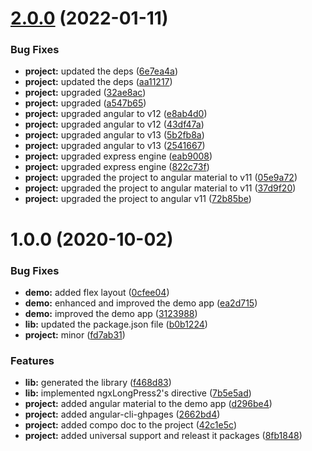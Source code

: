 # [2.0.0](https://github.com/anthonynahas/ngx-long-press2/compare/1.0.0...2.0.0) (2022-01-11)


### Bug Fixes

* **project:** updated the deps ([6e7ea4a](https://github.com/anthonynahas/ngx-long-press2/commit/6e7ea4a9dcd8db7c7c168b28a00d19b06037bcb9))
* **project:** updated the deps ([aa11217](https://github.com/anthonynahas/ngx-long-press2/commit/aa11217c5f42737b1a5f04056e33074590f6e8fc))
* **project:** upgraded ([32ae8ac](https://github.com/anthonynahas/ngx-long-press2/commit/32ae8ac3299a2516108583b8c0f93f829ea1adfd))
* **project:** upgraded ([a547b65](https://github.com/anthonynahas/ngx-long-press2/commit/a547b656840de4d125d789068064c1465e28256c))
* **project:** upgraded angular to v12 ([e8ab4d0](https://github.com/anthonynahas/ngx-long-press2/commit/e8ab4d06f5ad1f76db6d81096b65ef6b1c981bdd))
* **project:** upgraded angular to v12 ([43df47a](https://github.com/anthonynahas/ngx-long-press2/commit/43df47a3b50cc9963eb1b29374e99247ac64467c))
* **project:** upgraded angular to v13 ([5b2fb8a](https://github.com/anthonynahas/ngx-long-press2/commit/5b2fb8a424106748af1616b744df6bd450eb3c4c))
* **project:** upgraded angular to v13 ([2541667](https://github.com/anthonynahas/ngx-long-press2/commit/25416679e032eb71bed90b4cbf8f75ebe596b110))
* **project:** upgraded express engine ([eab9008](https://github.com/anthonynahas/ngx-long-press2/commit/eab9008f32788ecdaf43e6b6b6abbd02d158e847))
* **project:** upgraded express engine ([822c73f](https://github.com/anthonynahas/ngx-long-press2/commit/822c73f96703aa60930f73722fb1818281c7506d))
* **project:** upgraded the project to angular material to v11 ([05e9a72](https://github.com/anthonynahas/ngx-long-press2/commit/05e9a725cc3e52b5d445e1c7c4fd3995d1d24f02))
* **project:** upgraded the project to angular material to v11 ([37d9f20](https://github.com/anthonynahas/ngx-long-press2/commit/37d9f202b27ea452adbaacfb4822e9ea64a8d3cf))
* **project:** upgraded the project to angular v11 ([72b85be](https://github.com/anthonynahas/ngx-long-press2/commit/72b85be1001f19db522218cb35d6e0838d029da2))

# 1.0.0 (2020-10-02)


### Bug Fixes

* **demo:** added flex layout ([0cfee04](https://github.com/anthonynahas/ngx-long-press2/commit/0cfee043e4a979a5ec31693a6edf7767b08e4aff))
* **demo:** enhanced and improved the demo app ([ea2d715](https://github.com/anthonynahas/ngx-long-press2/commit/ea2d715bbd9680275c7694dd754c428c2fc01038))
* **demo:** improved the demo app ([3123988](https://github.com/anthonynahas/ngx-long-press2/commit/312398868698934a1c6a11e711afa921fc82650d))
* **lib:** updated the package.json file ([b0b1224](https://github.com/anthonynahas/ngx-long-press2/commit/b0b1224d11478d3d7bbad19bae45d20865121055))
* **project:** minor ([fd7ab31](https://github.com/anthonynahas/ngx-long-press2/commit/fd7ab314c5ac5286224987ac3fe49f1fc6fcb71c))


### Features

* **lib:** generated the library ([f468d83](https://github.com/anthonynahas/ngx-long-press2/commit/f468d835e1785037e91f847c7cd1ff1f48d174d4))
* **lib:** implemented ngxLongPress2's directive ([7b5e5ad](https://github.com/anthonynahas/ngx-long-press2/commit/7b5e5adf4d0b2a96d4a74ca4222251baed4b5616))
* **project:** added angular material to the demo app ([d296be4](https://github.com/anthonynahas/ngx-long-press2/commit/d296be4d724de50a0ce89c338281666c65fae753))
* **project:** added angular-cli-ghpages ([2662bd4](https://github.com/anthonynahas/ngx-long-press2/commit/2662bd4f9f1844b4bfee09d854166e04d167e082))
* **project:** added compo doc to the project ([42c1e5c](https://github.com/anthonynahas/ngx-long-press2/commit/42c1e5cd2deb7a221412716b5652e9475a318645))
* **project:** added universal support and releast it packages ([8fb1848](https://github.com/anthonynahas/ngx-long-press2/commit/8fb1848942134e18926647356912eb6b36e7abf9))

